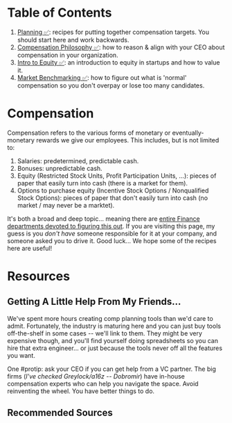 # Table of Contents

1. [Planning ✅](planning.md): recipes for putting together compensation targets. You should start here and work
   backwards.
1. [Compensation Philosophy ✅](philosophy.md): how to reason & align with your CEO about compensation in your
   organization.
1. [Intro to Equity  ✅️](equity.md): an introduction to equity in startups and how to value it.
1. [Market Benchmarking ✅](benchmarking.md): how to figure out what is 'normal' compensation so you don't overpay or lose
   too many candidates.

# Compensation

Compensation refers to the various forms of monetary or eventually-monetary rewards we give our employees. This
includes, but is not limited to:

1. Salaries: predetermined, predictable cash.
1. Bonuses: unpredictable cash.
1. Equity (Restricted Stock Units, Profit Participation Units, ...): pieces of paper that easily turn into cash (there
   is a market for them).
1. Options to purchase equity (Incentive Stock Options / Nonqualified Stock Options): pieces of paper that don't easily
   turn into cash (no market / may never be a marktet).

It's both a broad and deep topic... meaning there
are [entire Finance departments devoted to figuring this out](https://www.linkedin.com/search/results/people/?keywords=compensation&origin=SWITCH_SEARCH_VERTICAL&sid=VHK).
If you are visiting this page, my guess is you _don't have_ someone responsible for it at your company, and someone
asked you to drive it. Good luck... We hope some of the recipes here are useful!

# Resources

## Getting A Little Help From My Friends...

We've spent more hours creating comp planning tools than we'd care to admit. Fortunately, the industry is maturing here
and you can just buy tools off-the-shelf in some cases -- we'll link to them. They might be very expensive though, and
you'll find yourself doing spreadsheets so you can hire that extra engineer... or just because the tools never off all
the features you want.

One #protip: ask your CEO if you can get help from a VC partner. The big firms (_I've checked Greylock/a16z --
Dobromir_) have in-house compensation experts who can help you navigate the space. Avoid reinventing the wheel. You have
better things to do.

## Recommended Sources

